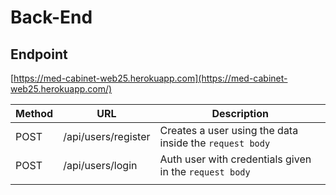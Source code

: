 # Back-End

## Endpoint

[https://med-cabinet-web25.herokuapp.com](https://med-cabinet-web25.herokuapp.com/)

| Method | URL                 | Description                                             |
| ------ | ------------------- | ------------------------------------------------------- |
| POST   | /api/users/register | Creates a user using the data inside the `request body` |
| POST   | /api/users/login    | Auth user with credentials given in the `request body`  |
|        |                     |                                                         |
